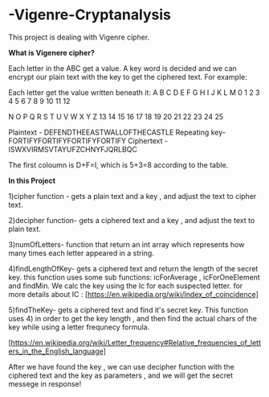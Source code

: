 # -Vigenre-Cryptanalysis

This project is dealing with Vigenre cipher.

**What is Vigenere cipher?**

Each letter in the ABC get a value. A key word is decided and we can encrypt our plain text with the key to get the ciphered text.
For example:

Each letter get the value written beneath it:
A B C D E F G H I J K L M
0 1 2 3 4 5 6 7 8 9 10 11 12

N O P Q R S T U V W X Y Z
13 14 15 16 17 18 19 20 21 22 23 24 25

Plaintext -    DEFENDTHEEASTWALLOFTHECASTLE
Repeating key- FORTIFYFORTIFYFORTIFYFORTIFY
Ciphertext -   ISWXVIRMSVTAYUFZCHNYFJQRLBQC

The first coloumn is D+F=I, which is 5+3=8 according to the table.

**In this Project**

1)cipher function - gets a plain text and a key , and adjust the text to cipher text.

2)decipher function- gets a ciphered text and a key , and adjust the text to plain text. 

3)numOfLetters- function that return an int array which represents how many times each letter appeared in a string.

4)findLengthOfKey- gets a ciphered text and return the length of the secret key.
this function uses some sub functions: icForAverage , icForOneElement and findMin.
We calc the key using the Ic for each suspected letter.
for more details about IC :
[https://en.wikipedia.org/wiki/Index_of_coincidence]

5)findTheKey- gets a ciphered text and find it's secret key.
This function uses 4) in order to get the key length , and then find the actual chars of the key while using
a letter frequnecy formula.

[https://en.wikipedia.org/wiki/Letter_frequency#Relative_frequencies_of_letters_in_the_English_language]

After we have found the key , we can use decipher function with the ciphered text and the key as parameters , and we will get the secret messege in response!


